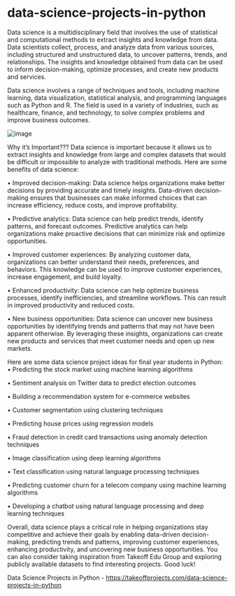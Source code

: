 # data-science-projects-in-python
Data science is a multidisciplinary field that involves the use of statistical and computational methods to extract insights and knowledge from data. Data scientists collect, process, and analyze data from various sources, including structured and unstructured data, to uncover patterns, trends, and relationships. The insights and knowledge obtained from data can be used to inform decision-making, optimize processes, and create new products and services.

Data science involves a range of techniques and tools, including machine learning, data visualization, statistical analysis, and programming languages such as Python and R. The field is used in a variety of industries, such as healthcare, finance, and technology, to solve complex problems and improve business outcomes.

![image](https://user-images.githubusercontent.com/122364815/223347613-5cbde1f2-814b-4b91-98ad-4de6a79aecb0.png)

Why it’s Important???
Data science is important because it allows us to extract insights and knowledge from large and complex datasets that would be difficult or impossible to analyze with traditional methods. Here are some benefits of data science:

•	Improved decision-making: Data science helps organizations make better decisions by providing accurate and timely insights. Data-driven decision-making ensures that businesses can make informed choices that can increase efficiency, reduce costs, and improve profitability.

•	Predictive analytics: Data science can help predict trends, identify patterns, and forecast outcomes. Predictive analytics can help organizations make proactive decisions that can minimize risk and optimize opportunities.

•	Improved customer experiences: By analyzing customer data, organizations can better understand their needs, preferences, and behaviors. This knowledge can be used to improve customer experiences, increase engagement, and build loyalty.

•	Enhanced productivity: Data science can help optimize business processes, identify inefficiencies, and streamline workflows. This can result in improved productivity and reduced costs.

•	New business opportunities: Data science can uncover new business opportunities by identifying trends and patterns that may not have been apparent otherwise. By leveraging these insights, organizations can create new products and services that meet customer needs and open up new markets.


Here are some data science project ideas for final year students in Python:
•	Predicting the stock market using machine learning algorithms

•	Sentiment analysis on Twitter data to predict election outcomes

•	Building a recommendation system for e-commerce websites

•	Customer segmentation using clustering techniques

•	Predicting house prices using regression models

•	Fraud detection in credit card transactions using anomaly detection techniques

•	Image classification using deep learning algorithms

•	Text classification using natural language processing techniques

•	Predicting customer churn for a telecom company using machine learning algorithms

•	Developing a chatbot using natural language processing and deep learning techniques


Overall, data science plays a critical role in helping organizations stay competitive and achieve their goals by enabling data-driven decision-making, predicting trends and patterns, improving customer experiences, enhancing productivity, and uncovering new business opportunities. You can also consider taking inspiration from Takeoff Edu Group and exploring publicly available datasets to find interesting projects. Good luck!

Data Science Projects in Python - https://takeoffprojects.com/data-science-projects-in-python
